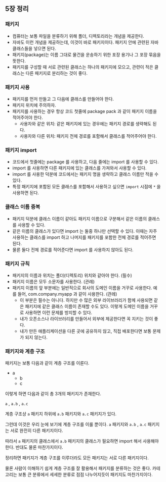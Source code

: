 ## 5장 정리

### 패키지
- 컴퓨터는 보통 파일을 분류하기 위해 폴더, 디렉토리라는 개념을 제공한다. 
- 자바도 이런 개념을 제공하는데, 이것이 바로 패키지이다. 패키지 안에 관련된 자바 클래스들을 넣으면 된다.
- 패키지(package)는 이름 그대로 물건을 운송하기 위한 포장 용기나 그 포장 묶음을 뜻한다.
- 패키지를 구성할 때 서로 관련된 클래스는 하나의 패키지에 모으고, 관련이 적은 클래스는 다른 패키지로 분리하는 것이 좋다.

### 패키지 사용
- 패키지를 먼저 만들고 그 다음에 클래스를 만들어야 한다.
- 패키지 위치에 주의하자.
- 패키지를 사용하는 경우 항상 코드 첫줄에 package pack 과 같이 패키지 이름을 적어주어야 한다.	
	- 사용자와 같은 위치: 같은 패키지에 있는 경우에는 패키지 경로를 생략해도 된다.
	- 사용자와 다른 위치: 패키지 전체 경로를 포함해서 클래스를 적어주어야 한다.

### 패키지 import
- 코드에서 첫줄에는 package 를 사용하고, 다음 줄에는 import 를 사용할 수 있다.
- import 를 사용하면 다른 패키지에 있는 클래스를 가져와서 사용할 수 있다.
- import 를 사용한 덕분에 코드에서는 패키지 명을 생략하고 클래스 이름만 적을 수 있다.
- 특정 패키지에 포함된 모든 클래스를 포함해서 사용하고 싶으면 `import` 시점에 `*` 을 사용하면 된다.


### 클래스 이름 중복
- 패키지 덕분에 클래스 이름이 같아도 패키지 이름으로 구분해서 같은 이름의 클래스를 사용할 수 있다.
- 같은 이름의 클래스가 있다면 import 는 둘중 하나만 선택할 수 있다. 이때는 자주 사용하는 클래스를 import 하고 나머지를 패키지를 포함한 전체 경로를 적어주면 된다. 
- 물론 둘다 전체 경로를 적어준다면 import 를 사용하지 않아도 된다.

### 패키지 규칙
- 패키지의 이름과 위치는 폴더(디렉토리) 위치와 같아야 한다. (필수)
- 패키지 이름은 모두 소문자를 사용한다. (관례)
- 패키지 이름의 앞 부분에는 일반적으로 회사의 도메인 이름을 거꾸로 사용한다. 예를 들어, 
com.company.myapp 과 같이 사용한다. (관례)
	- 이 부분은 필수는 아니다. 하지만 수 많은 외부 라이브러리가 함께 사용되면 같은 패키지에 같은 클래스 이름이 존재할 수도 있다. 이렇게 도메인 이름을 거꾸로 사용하면 이런 문제를 방지할 수 있다.
	- 내가 오픈소스나 라이브러리를 만들어서 외부에 제공한다면 꼭 지키는 것이 좋다.
	- 내가 만든 애플리케이션을 다른 곳에 공유하지 않고, 직접 배포한다면 보통 문제가 되지 않는다.


### 패키지와 계층 구조
패키지는 보통 다음과 같이 계층 구조를 이룬다.
- a
	- b
	- c
  
이렇게 하면 다음과 같이 총 3개의 패키지가 존재한다.

`a` , `a.b` , `a.c`

계층 구조상 `a` 패키지 하위에 `a.b` 패키지와 `a.c` 패키지가 있다.

그런데 이것은 우리 눈에 보기에 계층 구조를 이룰 뿐이다. `a` 패키지와 `a.b` , `a.c` 패키지는 서로 완전히 다른 패키지이다.

따라서 `a` 패키지의 클래스에서 `a.b` 패키지의 클래스가 필요하면 import 해서 사용해야 한다. 반대도 물론 마찬가지이다.

정리하면 패키지가 계층 구조를 이루더라도 모든 패키지는 서로 다른 패키지이다.

물론 사람이 이해하기 쉽게 계층 구조를 잘 활용해서 패키지를 분류하는 것은 좋다. 카테고리는 보통 큰 분류에서 세세한 분류로 점점 나누어지듯이 패키지도 마찬가지이다.
